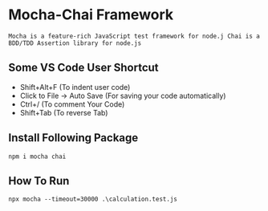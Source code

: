 # Mocha-Chai Framework

``
Mocha is a feature-rich JavaScript test framework for node.j
Chai is a BDD/TDD Assertion library for node.js
``

Some VS Code User Shortcut
--------------------------
- Shift+Alt+F (To indent user code)
- Click to File -> Auto Save (For saving your code automatically)
- Ctrl+/ (To comment Your Code)
- Shift+Tab (To reverse Tab)

Install Following Package
-------------------------

``
 npm i mocha chai 
``

How To Run
----------

``
npx mocha --timeout=30000 .\calculation.test.js
``